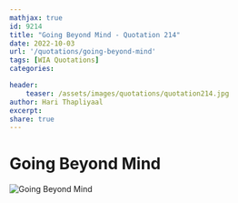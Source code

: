 ```yaml
---
mathjax: true
id: 9214
title: "Going Beyond Mind - Quotation 214"
date: 2022-10-03
url: '/quotations/going-beyond-mind'
tags: [WIA Quotations] 
categories: 

header:
    teaser: /assets/images/quotations/quotation214.jpg
author: Hari Thapliyaal 
excerpt:
share: true 
---
```


# Going Beyond Mind

![Going Beyond Mind](/assets/images/quotations/quotation214.jpg)
